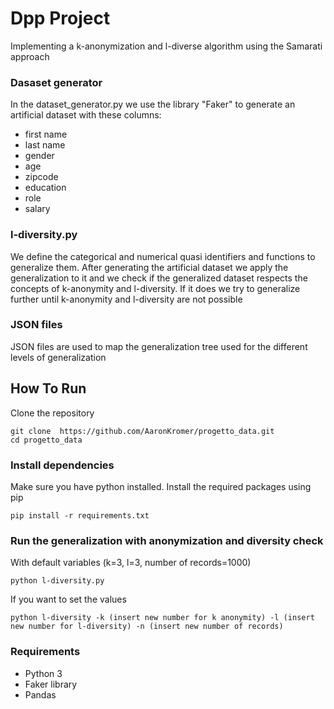 # Dpp Project
Implementing a k-anonymization and l-diverse algorithm using the Samarati approach 
### Dasaset generator
In the dataset_generator.py we use the library "Faker" to generate an artificial dataset with these columns:
- first name
- last name
- gender
- age
- zipcode
- education
- role
- salary
### l-diversity.py
We define the categorical and numerical quasi identifiers and functions to generalize them.
After generating the artificial dataset we apply the generalization to it and we check if the generalized dataset respects the concepts of k-anonymity and l-diversity. If it does we try to generalize further until k-anonymity and l-diversity are not possible 
### JSON files
JSON files are used to map the generalization tree used for the different levels of generalization
## How To Run
Clone the repository
```
git clone  https://github.com/AaronKromer/progetto_data.git
cd progetto_data
```
### Install dependencies
Make sure you have python installed. Install the required packages using pip
``` 
pip install -r requirements.txt
```
### Run the generalization with anonymization and diversity check
With default variables (k=3, l=3, number of records=1000)
``` 
python l-diversity.py 
```
If you want to set the values
```
python l-diversity -k (insert new number for k anonymity) -l (insert new number for l-diversity) -n (insert new number of records) 
```
### Requirements 
- Python 3
- Faker library
- Pandas

